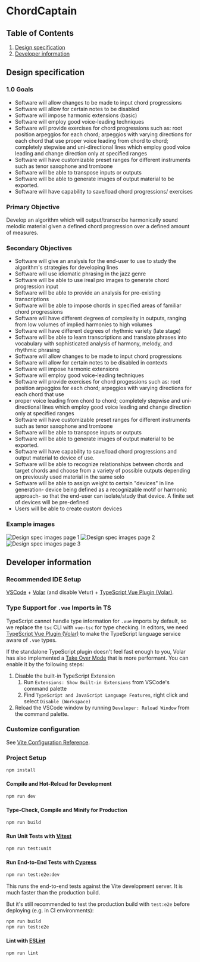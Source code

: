 # ChordCaptain

## Table of Contents

1. [Design specification](#design-specification)
2. [Developer information](#developer-information)

## Design specification

### 1.0 Goals

* Software will allow changes to be made to input chord progressions
* Software will allow for certain notes to be disabled
* Software will impose harmonic extensions (basic)
* Software will employ good voice-leading techniques
* Software will provide exercises for chord progressions such as: root position arpeggios for each chord; arpeggios with varying directions for each chord that use proper voice leading from chord to chord; completely stepwise and uni-directional lines which employ good voice leading and change direction only at specified ranges
* Software will have customizable preset ranges for different instruments such as tenor saxophone and trombone
* Software will be able to transpose inputs or outputs
* Software will be able to generate images of output material to be exported.
* Software will have capability to save/load chord progressions/ exercises

### Primary Objective

Develop an algorithm which will output/transcribe harmonically sound melodic material given a defined chord progression over a defined amount of measures.

### Secondary Objectives

* Software will give an analysis for the end-user to use to study the algorithm's strategies for developing lines
* Software will use idiomatic phrasing in the jazz genre
* Software will be able to use ireal pro images to generate chord progression input
* Software will be able to provide an analysis for pre-existing transcriptions
* Software will be able to impose chords in specified areas of familiar chord progressions
* Software will have different degrees of complexity in outputs, ranging from low volumes of implied harmonies to high volumes
* Software will have different degrees of rhythmic variety (late stage)
* Software will be able to learn transcriptions and translate phrases into vocabulary with sophisticated analysis of harmony, melody, and rhythmic phrasing
* Software will allow changes to be made to input chord progressions
* Software will allow for certain notes to be disabled in contexts
* Software will impose harmonic extensions
* Software will employ good voice-leading techniques
* Software will provide exercises for chord progessions such as: root position arpeggios for each chord; arpeggios with varying directions for each chord that use
* proper voice leading from chord to chord; completely stepwise and uni-directional lines which employ good voice leading and change direction only at specified ranges
* Software will have customizable preset ranges for different instruments such as tenor saxophone and trombone
* Software will be able to transpose inputs or outputs
* Software will be able to generate images of output material to be exported.
* Software will have capability to save/load chord progressions and output material to device of use.
* Software will be able to recognize relationships between chords and target chords and choose from a variety of possible outputs depending on previously used material in the same solo
* Software will be able to assign weight to certain "devices" in line generation- device being defined as a recognizable motif or harmonic approach- so that the end-user can isolate/study that device. A finite set of devices will be pre-defined
* Users will be able to create custom devices

### Example images

![Design spec images page 1](./docs/specification_images/page1.JPG "Page 1")
![Design spec images page 2](./docs/specification_images/page2.JPG "Page 2")
![Design spec images page 3](./docs/specification_images/page3.JPG "Page 3")

## Developer information

### Recommended IDE Setup

[VSCode](https://code.visualstudio.com/) + [Volar](https://marketplace.visualstudio.com/items?itemName=Vue.volar) (and disable Vetur) + [TypeScript Vue Plugin (Volar)](https://marketplace.visualstudio.com/items?itemName=Vue.vscode-typescript-vue-plugin).

### Type Support for `.vue` Imports in TS

TypeScript cannot handle type information for `.vue` imports by default, so we replace the `tsc` CLI with `vue-tsc` for type checking. In editors, we need [TypeScript Vue Plugin (Volar)](https://marketplace.visualstudio.com/items?itemName=Vue.vscode-typescript-vue-plugin) to make the TypeScript language service aware of `.vue` types.

If the standalone TypeScript plugin doesn't feel fast enough to you, Volar has also implemented a [Take Over Mode](https://github.com/johnsoncodehk/volar/discussions/471#discussioncomment-1361669) that is more performant. You can enable it by the following steps:

1. Disable the built-in TypeScript Extension
    1) Run `Extensions: Show Built-in Extensions` from VSCode's command palette
    2) Find `TypeScript and JavaScript Language Features`, right click and select `Disable (Workspace)`
2. Reload the VSCode window by running `Developer: Reload Window` from the command palette.

### Customize configuration

See [Vite Configuration Reference](https://vitejs.dev/config/).

### Project Setup

```sh
npm install
```

#### Compile and Hot-Reload for Development

```sh
npm run dev
```

#### Type-Check, Compile and Minify for Production

```sh
npm run build
```

#### Run Unit Tests with [Vitest](https://vitest.dev/)

```sh
npm run test:unit
```

#### Run End-to-End Tests with [Cypress](https://www.cypress.io/)

```sh
npm run test:e2e:dev
```

This runs the end-to-end tests against the Vite development server.
It is much faster than the production build.

But it's still recommended to test the production build with `test:e2e` before deploying (e.g. in CI environments):

```sh
npm run build
npm run test:e2e
```

#### Lint with [ESLint](https://eslint.org/)

```sh
npm run lint
```